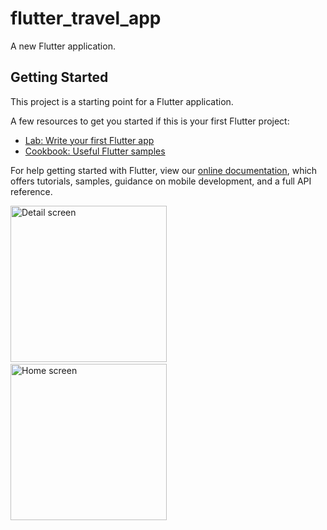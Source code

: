 # flutter_travel_app

A new Flutter application.

## Getting Started

This project is a starting point for a Flutter application.

A few resources to get you started if this is your first Flutter project:

- [Lab: Write your first Flutter app](https://flutter.dev/docs/get-started/codelab)
- [Cookbook: Useful Flutter samples](https://flutter.dev/docs/cookbook)

For help getting started with Flutter, view our
[online documentation](https://flutter.dev/docs), which offers tutorials,
samples, guidance on mobile development, and a full API reference.

<img src="https://user-images.githubusercontent.com/20335727/175812737-379272b4-8dab-418d-b5af-26d794658d76.jpg" alt="Detail screen" width="250"/> &nbsp;&nbsp;&nbsp;&nbsp; <img src="https://user-images.githubusercontent.com/20335727/175812729-bffb2d94-fc63-4c45-aeda-d8bb33c8e2c5.jpg" alt="Home screen" width="250"/>
